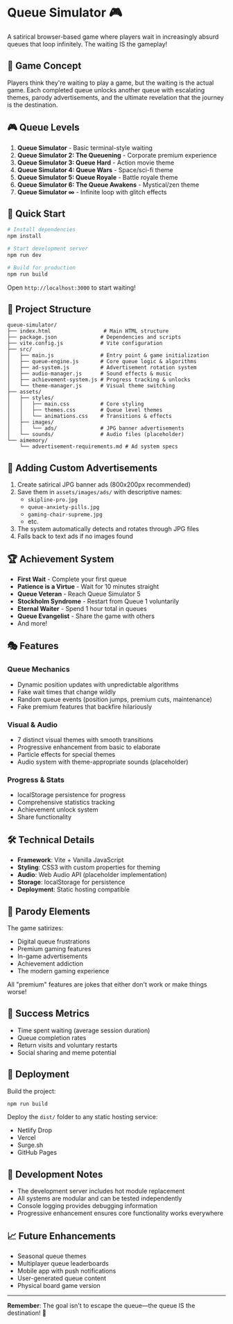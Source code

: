 # Queue Simulator 🎮

A satirical browser-based game where players wait in increasingly absurd queues that loop infinitely. The waiting IS the gameplay!

## 🎯 Game Concept

Players think they're waiting to play a game, but the waiting is the actual game. Each completed queue unlocks another queue with escalating themes, parody advertisements, and the ultimate revelation that the journey is the destination.

## 🎮 Queue Levels

1. **Queue Simulator** - Basic terminal-style waiting
2. **Queue Simulator 2: The Queuening** - Corporate premium experience
3. **Queue Simulator 3: Queue Hard** - Action movie theme
4. **Queue Simulator 4: Queue Wars** - Space/sci-fi theme
5. **Queue Simulator 5: Queue Royale** - Battle royale theme
6. **Queue Simulator 6: The Queue Awakens** - Mystical/zen theme
7. **Queue Simulator ∞** - Infinite loop with glitch effects

## 🚀 Quick Start

```bash
# Install dependencies
npm install

# Start development server
npm run dev

# Build for production
npm run build
```

Open `http://localhost:3000` to start waiting!

## 📁 Project Structure

```
queue-simulator/
├── index.html                 # Main HTML structure
├── package.json              # Dependencies and scripts
├── vite.config.js            # Vite configuration
├── src/
│   ├── main.js               # Entry point & game initialization
│   ├── queue-engine.js       # Core queue logic & algorithms
│   ├── ad-system.js          # Advertisement rotation system
│   ├── audio-manager.js      # Sound effects & music
│   ├── achievement-system.js # Progress tracking & unlocks
│   └── theme-manager.js      # Visual theme switching
├── assets/
│   ├── styles/
│   │   ├── main.css          # Core styling
│   │   ├── themes.css        # Queue level themes
│   │   └── animations.css    # Transitions & effects
│   ├── images/
│   │   └── ads/              # JPG banner advertisements
│   └── sounds/               # Audio files (placeholder)
└── aimemory/
    └── advertisement-requirements.md # Ad system specs
```

## 🎨 Adding Custom Advertisements

1. Create satirical JPG banner ads (800x200px recommended)
2. Save them in `assets/images/ads/` with descriptive names:
   - `skipline-pro.jpg`
   - `queue-anxiety-pills.jpg`
   - `gaming-chair-supreme.jpg`
   - etc.
3. The system automatically detects and rotates through JPG files
4. Falls back to text ads if no images found

## 🏆 Achievement System

- **First Wait** - Complete your first queue
- **Patience is a Virtue** - Wait for 10 minutes straight
- **Queue Veteran** - Reach Queue Simulator 5
- **Stockholm Syndrome** - Restart from Queue 1 voluntarily
- **Eternal Waiter** - Spend 1 hour total in queues
- **Queue Evangelist** - Share the game with others
- And more!

## 🎭 Features

### Queue Mechanics
- Dynamic position updates with unpredictable algorithms
- Fake wait times that change wildly
- Random queue events (position jumps, premium cuts, maintenance)
- Fake premium features that backfire hilariously

### Visual & Audio
- 7 distinct visual themes with smooth transitions
- Progressive enhancement from basic to elaborate
- Particle effects for special themes
- Audio system with theme-appropriate sounds (placeholder)

### Progress & Stats
- localStorage persistence for progress
- Comprehensive statistics tracking
- Achievement unlock system
- Share functionality

## 🛠 Technical Details

- **Framework**: Vite + Vanilla JavaScript
- **Styling**: CSS3 with custom properties for theming
- **Audio**: Web Audio API (placeholder implementation)
- **Storage**: localStorage for persistence
- **Deployment**: Static hosting compatible

## 🎪 Parody Elements

The game satirizes:
- Digital queue frustrations
- Premium gaming features
- In-game advertisements
- Achievement addiction
- The modern gaming experience

All "premium" features are jokes that either don't work or make things worse!

## 🎯 Success Metrics

- Time spent waiting (average session duration)
- Queue completion rates
- Return visits and voluntary restarts
- Social sharing and meme potential

## 🚀 Deployment

Build the project:
```bash
npm run build
```

Deploy the `dist/` folder to any static hosting service:
- Netlify Drop
- Vercel
- Surge.sh
- GitHub Pages

## 🐛 Development Notes

- The development server includes hot module replacement
- All systems are modular and can be tested independently
- Console logging provides debugging information
- Progressive enhancement ensures core functionality works everywhere

## 📈 Future Enhancements

- Seasonal queue themes
- Multiplayer queue leaderboards
- Mobile app with push notifications
- User-generated queue content
- Physical board game version

---

**Remember**: The goal isn't to escape the queue—the queue IS the destination! 🎯